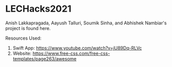 # LECHacks2021

Anish Lakkapragada, Aayush Talluri, Soumik Sinha, and Abhishek Nambiar's project is found here.

Resources Used:
1) Swift App: https://www.youtube.com/watch?v=jU89Dq-RLVc
2) Website: https://www.free-css.com/free-css-templates/page263/awesome
